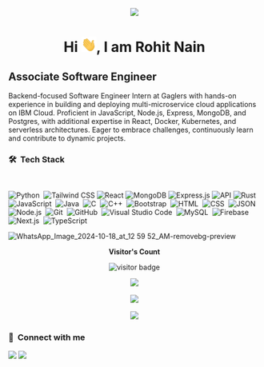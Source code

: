 <p align="center">
  <img src="https://miro.medium.com/max/1360/0*7Q3yvSIv_t0ioJ-Z.gif" width="300" width="300"> 
</p>
<h1 align="center">Hi <img src="https://github.com/ishitaraina1807/ishitaraina1807/blob/main/Hi.gif?raw=true" width="30px" height="30px">, I am Rohit Nain </h1>

<h2 align="left" width="150px"> Associate Software Engineer</h2>
<p align="left" width="150px"> Backend-focused Software Engineer Intern at Gaglers with hands-on
experience in building and deploying multi-microservice cloud applications on
IBM Cloud. Proficient in JavaScript, Node.js, Express, MongoDB, and
Postgres, with additional expertise in React, Docker, Kubernetes, and
serverless architectures. Eager to embrace challenges, continuously learn
and contribute to dynamic projects.</p>


### 🛠 &nbsp;Tech Stack
</br>

![Python](https://img.shields.io/badge/-Python-05122A?style=flat&logo=python)&nbsp;
![Tailwind CSS](https://img.shields.io/badge/-Tailwind_CSS-38B2AC?style=flat&logo=tailwind-css&logoColor=white&color=05122A&labelColor=05122A)
![React](https://img.shields.io/badge/-React-61DAFB?style=flat&logo=react&logoColor=white&color=05122A&labelColor=05122A)
![MongoDB](https://img.shields.io/badge/-MongoDB-47A248?style=flat&logo=mongodb&logoColor=white&color=05122A&labelColor=05122A)
![Express.js](https://img.shields.io/badge/-Express.js-000000?style=flat&logo=express&logoColor=white&color=05122A&labelColor=05122A)
![API](https://img.shields.io/badge/-API-FF5700?style=flat&color=05122A&labelColor=05122A)
![Rust](https://img.shields.io/badge/-Rust-000000?style=flat&logo=rust&logoColor=white&color=05122A&labelColor=05122A)
![JavaScript](https://img.shields.io/badge/-JavaScript-05122A?style=flat&logo=javascript)&nbsp;
![Java](https://img.shields.io/badge/-Java-05122A?style=flat&logo=Java&logoColor=FFA518)&nbsp;
![C](https://img.shields.io/badge/-C-05122A?style=flat&logo=C&logoColor=A8B9CC)&nbsp;
![C++](https://img.shields.io/badge/-C++-05122A?style=flat&logo=C%2B%2B&logoColor=00599C)&nbsp;
![Bootstrap](https://img.shields.io/badge/-Bootstrap-05122A?style=flat&logo=bootstrap&logoColor=563D7C)&nbsp;
![HTML](https://img.shields.io/badge/-HTML-05122A?style=flat&logo=HTML5)&nbsp;
![CSS](https://img.shields.io/badge/-CSS-05122A?style=flat&logo=CSS3&logoColor=1572B6)&nbsp;
![JSON](https://img.shields.io/badge/-JSON-05122A?style=flat&logo=json&logoColor=000000)&nbsp;
![Node.js](https://img.shields.io/badge/-Node.js-05122A?style=flat&logo=node.js&logoColor=339933)&nbsp;
![Git](https://img.shields.io/badge/-Git-05122A?style=flat&logo=git)&nbsp;
![GitHub](https://img.shields.io/badge/-GitHub-05122A?style=flat&logo=github)&nbsp;
![Visual Studio Code](https://img.shields.io/badge/-Visual%20Studio%20Code-05122A?style=flat&logo=visual-studio-code&logoColor=007ACC)&nbsp;
![MySQL](https://img.shields.io/badge/-MySQL-05122A?style=flat&logo=mysql&logoColor=4479A1)&nbsp;
![Firebase](https://img.shields.io/badge/-Firebase-05122A?style=flat&logo=firebase&logoColor=FFCA28)&nbsp;
![Next.js](https://img.shields.io/badge/-Next.js-05122A?style=flat&logo=next.js&logoColor=000000)&nbsp;
![TypeScript](https://img.shields.io/badge/-TypeScript-05122A?style=flat&logo=typescript&logoColor=007ACC)&nbsp;

![WhatsApp_Image_2024-10-18_at_12 59 52_AM-removebg-preview](https://github.com/user-attachments/assets/90147863-95ec-43d8-af87-73d85d546127)

<p align="center"><b>Visitor's Count</b></p>
<p align="center"><img src="https://profile-counter.glitch.me/rohit141914/count.svg" alt="visitor badge"/></p>

<p align="center"><img src="https://github-readme-stats.vercel.app/api/top-langs/?username=rohit141914&layout=compact&hide=TSQL&theme=chartreuse-dark"></p>
<p align="center" ><img src="https://github-readme-stats.vercel.app/api?username=rohit141914&count_private=true&show_icons=true&&theme=chartreuse-dark&include_all_commits=true" width="400"></p> 


<p align="center" ><img src="https://github-readme-streak-stats.herokuapp.com/?user=rohit141914&theme=chartreuse-dark"></p>

### :link: &nbsp;Connect with me

<p align="left">
<a href="https://www.linkedin.com/in/rohitnain/"><img src="https://img.shields.io/badge/-LinkedIn-0077B5?style=for-the-badge&logo=Linkedin&logoColor=white"/></a>
<a href="mailto:rohitnainindian@gmail.com"><img src="https://img.shields.io/badge/-Email-D14836?style=for-the-badge&logo=Gmail&logoColor=white"/></a>
</p>
